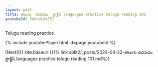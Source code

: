 ```yaml
---
layout: post
title: తెలుగు  చదవడం  ప్రాక్టీస్ languages practice telugu reading 106
youtubeId: 5eUdvLdaE5I
---
```

 
 
Telugu reading practice
 
 
 
 
 


{% include youtubePlayer.html id=page.youtubeId %}
 
[Next]({{ site.baseurl }}{% link  split2/_posts/2024-04-23-తెలుగు  చదవడం  ప్రాక్టీస్ languages practice telugu reading 101.md%})
 
